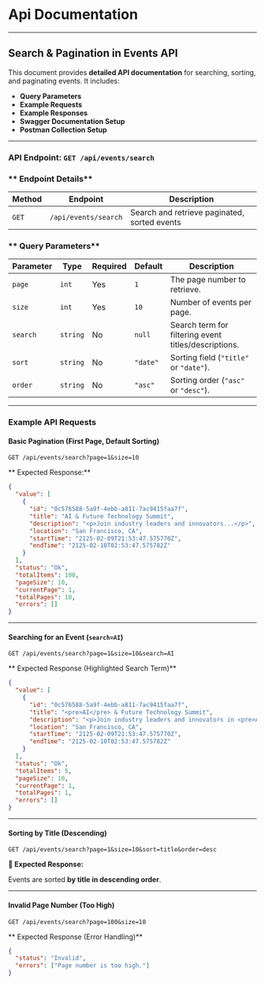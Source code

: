 # Api Documentation

---

## **Search & Pagination in Events API**

This document provides **detailed API documentation** for searching, sorting, and paginating events. It includes:

- **Query Parameters**
- **Example Requests**
- **Example Responses**
- **Swagger Documentation Setup**
- **Postman Collection Setup**

---

### **API Endpoint: `GET /api/events/search`**

### ** Endpoint Details**

| **Method** | **Endpoint**         | **Description**                              |
|------------|----------------------|----------------------------------------------|
| `GET`      | `/api/events/search` | Search and retrieve paginated, sorted events |

### ** Query Parameters**

| **Parameter** | **Type** | **Required** | **Default** | **Description**                                      |
|---------------|----------|--------------|-------------|------------------------------------------------------|
| `page`        | `int`    | Yes          | `1`         | The page number to retrieve.                         |
| `size`        | `int`    | Yes          | `10`        | Number of events per page.                           |
| `search`      | `string` | No           | `null`      | Search term for filtering event titles/descriptions. |
| `sort`        | `string` | No           | `"date"`    | Sorting field (`"title"` or `"date"`).               |
| `order`       | `string` | No           | `"asc"`     | Sorting order (`"asc"` or `"desc"`).                 |

---

### **Example API Requests**

#### **Basic Pagination (First Page, Default Sorting)**

```
GET /api/events/search?page=1&size=10
```

** Expected Response:**

```json
{
  "value": [
    {
      "id": "0c576588-5a9f-4ebb-a811-7ac9415faa7f",
      "title": "AI & Future Technology Summit",
      "description": "<p>Join industry leaders and innovators...</p>",
      "location": "San Francisco, CA",
      "startTime": "2125-02-09T21:53:47.575770Z",
      "endTime": "2125-02-10T02:53:47.575782Z"
    }
  ],
  "status": "Ok",
  "totalItems": 100,
  "pageSize": 10,
  "currentPage": 1,
  "totalPages": 10,
  "errors": []
}
```

---

#### **Searching for an Event (`search=AI`)**

```
GET /api/events/search?page=1&size=10&search=AI
```

** Expected Response (Highlighted Search Term)**

```json
{
  "value": [
    {
      "id": "0c576588-5a9f-4ebb-a811-7ac9415faa7f",
      "title": "<pre>AI</pre> & Future Technology Summit",
      "description": "<p>Join industry leaders and innovators in <pre>AI</pre>...</p>",
      "location": "San Francisco, CA",
      "startTime": "2125-02-09T21:53:47.575770Z",
      "endTime": "2125-02-10T02:53:47.575782Z"
    }
  ],
  "status": "Ok",
  "totalItems": 5,
  "pageSize": 10,
  "currentPage": 1,
  "totalPages": 1,
  "errors": []
}
```

---

#### **Sorting by Title (Descending)**

```
GET /api/events/search?page=1&size=10&sort=title&order=desc
```

**🔹 Expected Response:**

Events are sorted **by title in descending order**.

---

#### **Invalid Page Number (Too High)**

```
GET /api/events/search?page=100&size=10
```

** Expected Response (Error Handling)**

```json
{
  "status": "Invalid",
  "errors": ["Page number is too high."]
}
```
